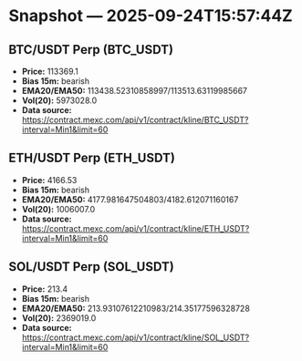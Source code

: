 # Snapshot — 2025-09-24T15:57:44Z

## BTC/USDT Perp (BTC_USDT)
- **Price:** 113369.1
- **Bias 15m:** bearish
- **EMA20/EMA50:** 113438.52310858997/113513.63119985667
- **Vol(20):** 5973028.0
- **Data source:** https://contract.mexc.com/api/v1/contract/kline/BTC_USDT?interval=Min1&limit=60

## ETH/USDT Perp (ETH_USDT)
- **Price:** 4166.53
- **Bias 15m:** bearish
- **EMA20/EMA50:** 4177.981647504803/4182.612071160167
- **Vol(20):** 1006007.0
- **Data source:** https://contract.mexc.com/api/v1/contract/kline/ETH_USDT?interval=Min1&limit=60

## SOL/USDT Perp (SOL_USDT)
- **Price:** 213.4
- **Bias 15m:** bearish
- **EMA20/EMA50:** 213.93107612210983/214.35177596328728
- **Vol(20):** 2369019.0
- **Data source:** https://contract.mexc.com/api/v1/contract/kline/SOL_USDT?interval=Min1&limit=60
